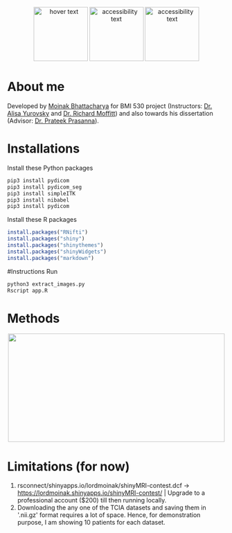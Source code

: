 <p align="center">
  <img src="https://user-images.githubusercontent.com/53391762/235462817-795d2ac2-f3c3-477e-8424-83a4a901039f.png" width="125" height="125" title="hover text">
  <img src="https://user-images.githubusercontent.com/53391762/235462818-0291e665-cf1d-4292-8747-df80a9586c7e.jpg" width="125" height="125" alt="accessibility text">
  <img src="https://user-images.githubusercontent.com/53391762/235462817-795d2ac2-f3c3-477e-8424-83a4a901039f.png" width="125" height="125" alt="accessibility text">
</p>

# About me
Developed by [Moinak Bhattacharya](https://sites.google.com/view/moinakb) for BMI 530 project (Instructors: [Dr. Alisa Yurovsky](https://scholar.google.com/citations?user=9517icQAAAAJ&hl=en) and [Dr. Richard Moffitt](https://med.emory.edu/departments/hematology-medical-oncology/profile/?u=RAMOFFI)) and also towards his dissertation (Advisor: [Dr. Prateek Prasanna](https://prateekprasanna.com/)).

# Installations
Install these Python packages
```bash
pip3 install pydicom
pip3 install pydicom_seg
pip3 install simpleITK
pip3 install nibabel
pip3 install pydicom
```
Install these R packages
```r
install.packages("RNifti")
install.packages("shiny")
install.packages("shinythemes")
install.packages("shinyWidgets")
install.packages("markdown")
```

#Instructions
Run
```bash
python3 extract_images.py
Rscript app.R
```

# Methods
<p align="center">
  <img src="https://user-images.githubusercontent.com/53391762/235463436-1aa387fb-f1f2-4ccb-8106-f3a702f99a02.png" width="500" height="250">
</p>

# Limitations (for now)
1. rsconnect/shinyapps.io/lordmoinak/shinyMRI-contest.dcf -> https://lordmoinak.shinyapps.io/shinyMRI-contest/ | Upgrade to a professional account ($200) till then running locally.
2. Downloading the any one of the TCIA datasets and saving them in '.nii.gz' format requires a lot of space. Hence, for demonstration purpose, I am showing 10 patients for each dataset.


